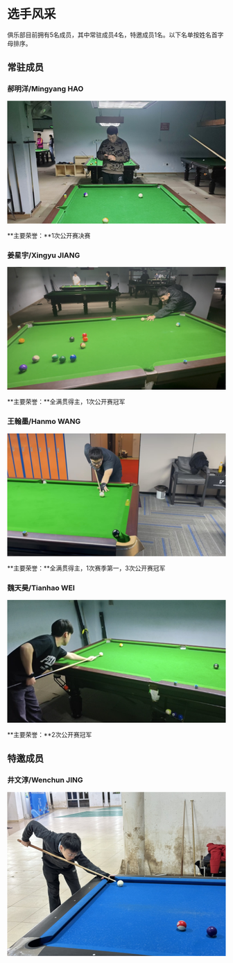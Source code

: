 # 选手风采

俱乐部目前拥有5名成员，其中常驻成员4名，特邀成员1名。以下名单按姓名首字母排序。

## 常驻成员

### 郝明洋/Mingyang HAO

![](./img/haomingyang.jpg)

**主要荣誉：**1次公开赛决赛

### 姜星宇/Xingyu JIANG

![](./img/jiangxingyu.jpg)

**主要荣誉：**全满贯得主，1次公开赛冠军

### 王翰墨/Hanmo WANG

![](./img/wanghanmo.jpg)

**主要荣誉：**全满贯得主，1次赛季第一，3次公开赛冠军

### 魏天昊/Tianhao WEI

![](./img/weitianhao.jpg)

**主要荣誉：**2次公开赛冠军

## 特邀成员

### 井文淳/Wenchun JING

![](./img/jingwenchun.jpg)
